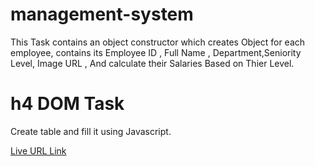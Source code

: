 # management-system

This Task contains an object constructor which creates Object for each employee, contains its Employee ID , Full Name , Department,Seniority Level, Image URL , And calculate their Salaries Based on Thier Level.


# h4 DOM Task
Create table and fill it using Javascript.


[Live URL Link](https://jafarthwahrah.github.io/management-system/)
